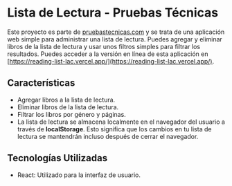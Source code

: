 # Lista de Lectura - Pruebas Técnicas

Este proyecto es parte de [pruebastecnicas.com](https://pruebastecnicas.com/) y se trata de una aplicación web simple para administrar una lista de lectura. Puedes agregar y eliminar libros de la lista de lectura y usar unos filtros simples para filtrar los resultados.
Puedes acceder a la versión en línea de esta aplicación en [https://reading-list-lac.vercel.app/](https://reading-list-lac.vercel.app/).

## Características

- Agregar libros a la lista de lectura.
- Eliminar libros de la lista de lectura.
- Filtrar los libros por género y páginas.
- La lista de lectura se almacena localmente en el navegador del usuario a través de **localStorage**. Esto significa que los cambios en tu lista de lectura se mantendrán incluso después de cerrar el navegador.

## Tecnologías Utilizadas

- React: Utilizado para la interfaz de usuario.

#
